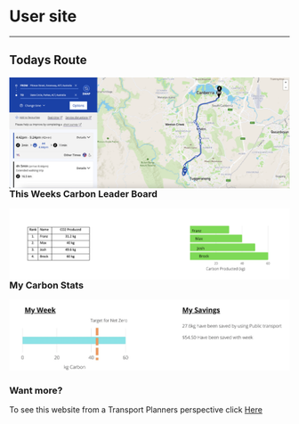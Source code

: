 # User site 
---


## Todays Route

<img align="left" width="" height="" src="./Route.png"> 




### This Weeks Carbon Leader Board
<img align= "Right" width="" height="" src="./leaders.png"> 

### My Carbon Stats

<img align= "" width="" height="" src="./kg carbon.png"> 
  
  
    
  
  
  
### Want more? 
To see this website from a Transport Planners perspective click [Here](Planner_veiw.md) 
